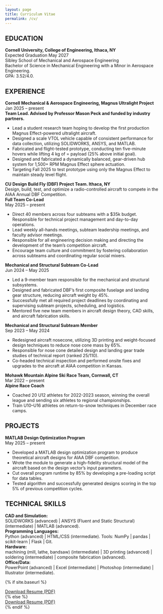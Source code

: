 ```yaml
---
layout: page
title: Curriculum Vitae
permalink: /cv/
---
```


<div class="resume" markdown="1">

## EDUCATION
<div class="item">
  <div class="item-header">
    <div class="left"><strong>Cornell University, College of Engineering, Ithaca, NY</strong></div>
    <div class="date">Expected Graduation May 2027</div>
  </div>
  <div class = "role">Sibley School of Mechanical and Aerospace Engineering<br></div>
  Bachelor of Science in Mechanical Engineering with a Minor in Aerospace Engineering.<br>
  GPA: 3.52/4.0.
</div>

## EXPERIENCE
<div class="item">
  <div class="item-header">
    <div class="left"><strong>Cornell Mechanical &amp; Aerospace Engineering, Magnus Ultralight Project</strong> </div>
    <div class="date">Jan 2025 – present</div>
  </div>
  <div class="role"><strong>Team Lead. Advised by Professor Mason Peck and funded by industry partners.</strong></div>
  <ul>
    <li>Lead a student research team hoping to develop the first production Magnus Effect-powered ultralight aircraft.</li>
    <li>Designed a scale VTOL vehicle capable of consistent performance for data collection, utilizing SOLIDWORKS, ANSYS, and MATLAB.</li>
    <li>Fabricated and flight-tested prototype, conducting ten five-minute hovers while lifting 4 kg of = payload (25% above initial goal).</li>
    <li>Designed and fabricated a dynamically balanced, gear-driven hub system for 1,500+ RPM Magnus Effect sphere actuation.</li>
    <li>Targeting Fall 2025 to test prototype using only the Magnus Effect to maintain steady level flight.</li>
  </ul>
</div>

<div class="item">
  <div class="item-header">
    <div class="left"><strong>CU Design Build Fly (DBF) Project Team. Ithaca, NY</strong></div>
  </div>
  Design, build, test, and optimize a radio-controlled aircraft to compete in the AIAA Annual DBF Competition.
</div>

<div class="item">
  <div class="item-header">
    <div class="role"><strong>Full Team Co-Lead</strong></div>
    <div class="date">May 2025 – present</div>
  </div>
  <ul>
    <li>Direct 40 members across four subteams with a $35k budget. Responsible for technical project management and day-to-day operations.</li>
    <li>Lead weekly all-hands meetings, subteam leadership meetings, and faculty advisor meetings.</li>
    <li>Responsible for all engineering decision making and directing the development of the team’s competition aircraft.</li>
    <li>Encourage team culture and commitment by fostering collaboration across subteams and coordinating regular social mixers.</li>
  </ul>
</div>

<div class="item">
  <div class="item-header">
    <div class="role"><strong>Mechanical and Structural Subteam Co-Lead</strong></div>
    <div class="date">Jun 2024 – May 2025</div>
  </div>
  <ul>
    <li>Led a 9-member team responsible for the mechanical and structural subsystems.</li>
    <li>Designed and fabricated DBF’s first composite fuselage and landing gear structure, reducing aircraft weight by 45%.</li>
    <li>Successfully met all required project deadlines by coordinating and supervising subteam projects, scheduling, and logistics.</li>
    <li>Mentored five new team members in aircraft design theory, CAD skills, and aircraft fabrication skills.</li>
  </ul>
</div>

<div class="item">
  <div class="item-header">
    <div class="role"><strong>Mechanical and Structural Subteam Member</strong></div>
    <div class="date">Sep 2023 – May 2024</div>
  </div>
  <ul>
    <li>Redesigned aircraft nosecone, utilizing 3D printing and weight-focused design techniques to reduce nose cone mass by 65%.</li>
    <li>Responsible for nose cone detailed design and landing gear trade studies of technical report (ranked 25/110).</li>
    <li>Co-headed technical inspection and performed onsite fixes and upgrades to the aircraft at AIAA competition in Kansas.</li>
  </ul>
</div>

<div class="item">
  <div class="item-header">
    <div class="left"><strong>Mohawk Mountain Alpine Ski Race Team, Cornwall, CT</strong> </div>
    <div class="date">Mar 2022 – present</div>
  </div>
  <div class="role"><strong>Alpine Race Coach</strong></div>
  <ul>
    <li>Coached 20 U12 athletes for 2022-2023 season, winning the overall league and sending six athletes to regional championships.</li>
    <li>Train U10–U16 athletes on return-to-snow techniques in December race camps.</li>
  </ul>
</div>

## PROJECTS
<div class="item">
  <div class="item-header">
    <div class="left"><strong>MATLAB Design Optimization Program</strong></div>
    <div class="date">May 2025 – present</div>
  </div>
  <ul>
    <li>Developed a MATLAB design optimization program to produce theoretical aircraft designs for AIAA DBF competition.</li>
    <li>Wrote the module to generate a high-fidelity structural model of the aircraft based on the design vector’s input parameters.</li>
    <li>Cut overall program runtime by 85% by developing a pre-loading script for data tables.</li>
    <li>Tested algorithm and successfully generated designs scoring in the top 5% of previous competition cycles.</li>
  </ul>
</div>

## TECHNICAL SKILLS
**CAD and Simulation:** <br> SOLIDWORKS (advanced) | ANSYS (Fluent and Static Structural) (intermediate) | MATLAB (advanced).  
**Programming Languages:** <br> Python (advanced) | HTML/CSS (intermediate). Tools: NumPy | pandas | scikit-learn | Flask | Git.  
**Hardware:** <br> machining (mill, lathe, bandsaw) (intermediate) | 3D printing (advanced) | soldering (intermediate) | composite fabrication (advanced).  
**Office/Data:** <br> PowerPoint (advanced) | Excel (intermediate) | Photoshop (intermediate) | Illustrator (intermediate).

{% if site.baseurl %}
<div class="resume-download">
  <a href="{{ site.baseurl }}/assets/files/Ishan_Roy.pdf" class="download-button" download>Download Resume (PDF)</a>
</div>
{% else %}
<div class="resume-download">
  <a href="/assets/files/Ishan_Roy.pdf" class="download-button" download>Download Resume (PDF)</a>
</div>
{% endif %}

</div>
